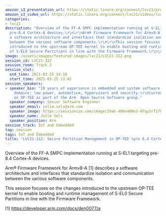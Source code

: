 ```yaml
---
amazon_s3_presentation_url: https://static.linaro.org/connect/lvc21/presentations/lvc21-312.pdf
amazon_s3_video_url: https://static.linaro.org/connect/lvc21/videos/lvc21-312.mp4
categories:
- lvc21
description: "Overview of the FF-A SMPC implementation running at S-EL1 targeting
  pre-8.4 Cortex-A devices.\r\n\r\nArm® Firmware Framework for Armv8-A [1] describes
  a software architecture and interfaces that standardize isolation and communication
  between the various software components.\r\n\r\nThis session focuses on the changes
  introduced to the upstream OP-TEE kernel to enable booting and runtime management
  of S-EL0 Secure Partitions in line with the Firmware Framework.\r\n\r\n[1] https://developer.arm.com/docs/den0077/a"
image: /assets/images/featured-images/lvc21/LVC21-312.png
session_id: LVC21-312
session_room: Track 2
session_slot:
  end_time: 2021-03-25 14:10
  start_time: 2021-03-25 13:45
session_speakers:
- speaker_bio: "10 years of experience in embedded and system software in different
    domains: low power, automotive, hypervisors and security.\r\nCurrently working
    on OP-TEE as part of the Arm  Open Source Software group."
  speaker_company: Senior Software Engineer
  speaker_email: jelle.sels@arm.com
  speaker_image: https://sessionize.com/image/29a6-400o400o2-9TqySrT17NTD9VACyGGELY.png
  speaker_name: Jelle Sels
  speaker_position: Arm
session_track: IoT and Embedded
tag: session
tags: IoT and Embedded
title: 'LVC21-312: Secure Partition Management in OP-TEE (pre 8.4 Cortex-A devices)'
---
```


Overview of the FF-A SMPC implementation running at S-EL1 targeting pre-8.4 Cortex-A devices.

Arm® Firmware Framework for Armv8-A [1] describes a software architecture and interfaces that standardize isolation and communication between the various software components.

This session focuses on the changes introduced to the upstream OP-TEE kernel to enable booting and runtime management of S-EL0 Secure Partitions in line with the Firmware Framework.

[1] https://developer.arm.com/docs/den0077/a